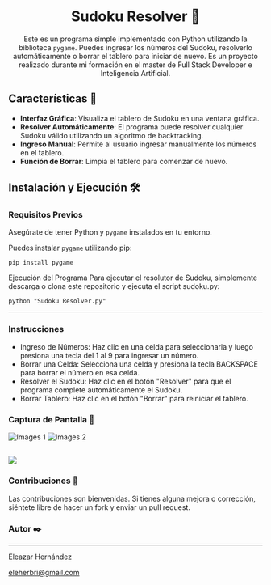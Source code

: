 <div align=center>

# Sudoku Resolver 🧩

Este es un programa simple implementado con Python utilizando la biblioteca `pygame`. Puedes ingresar los números del Sudoku, resolverlo automáticamente o borrar el tablero para iniciar de nuevo. Es un proyecto realizado durante mi formación en el master de Full Stack Developer e Inteligencia Artificial.
</div>

## Características 🚀

- **Interfaz Gráfica**: Visualiza el tablero de Sudoku en una ventana gráfica.
- **Resolver Automáticamente**: El programa puede resolver cualquier Sudoku válido utilizando un algoritmo de backtracking.
- **Ingreso Manual**: Permite al usuario ingresar manualmente los números en el tablero.
- **Función de Borrar**: Limpia el tablero para comenzar de nuevo.

## Instalación y Ejecución 🛠️

### Requisitos Previos

Asegúrate de tener Python y `pygame` instalados en tu entorno.

Puedes instalar `pygame` utilizando pip:

```
pip install pygame
```
Ejecución del Programa
Para ejecutar el resolutor de Sudoku, simplemente descarga o clona este repositorio y ejecuta el script sudoku.py:
```
python "Sudoku Resolver.py"
```
---
### Instrucciones
- Ingreso de Números: Haz clic en una celda para seleccionarla y luego presiona una tecla del 1 al 9 para ingresar un número.
- Borrar una Celda: Selecciona una celda y presiona la tecla BACKSPACE para borrar el número en esa celda.
- Resolver el Sudoku: Haz clic en el botón "Resolver" para que el programa complete automáticamente el Sudoku.
- Borrar Tablero: Haz clic en el botón "Borrar" para reiniciar el tablero.


### Captura de Pantalla 📸
![Images 1](https://github.com/user-attachments/assets/b21fec82-cc1b-4608-9cf8-b15141a32d7e)
![Images 2](https://github.com/user-attachments/assets/a0ac8149-13dc-4646-aa3c-ef343e8203d7)

![](<Images 2-1.png>)
---
### Contribuciones 🤝
Las contribuciones son bienvenidas. Si tienes alguna mejora o corrección, siéntete libre de hacer un fork y enviar un pull request.

### Autor ✒️
---
Eleazar Hernández 

eleherbri@gmail.com
